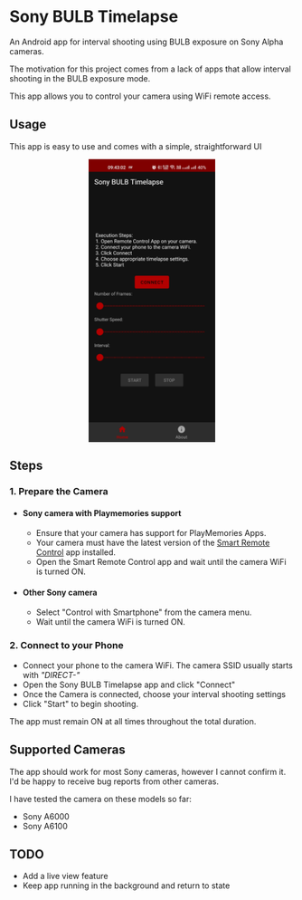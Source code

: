 # Sony BULB Timelapse

An Android app for interval shooting using BULB exposure on Sony Alpha cameras. 

The motivation for this project comes from a lack of apps that allow interval shooting in the BULB exposure mode.

This app allows you to control your camera using WiFi remote access.

## Usage

This app is easy to use and comes with a simple, straightforward UI

<p align="center">
    <img height="500" align="center" alt="App Screenshot" src="docs/app-screenshot.jpg">
</p>

## Steps

### 1. Prepare the Camera

- #### Sony camera with Playmemories support
  - Ensure that your camera has support for PlayMemories Apps.
  - Your camera must have the latest version of the [Smart Remote Control](https://www.playmemoriescameraapps.com/portal/usbdetail.php?eid=IS9104-NPIA09014_00-F00002) app installed.
  - Open the Smart Remote Control app and wait until the camera WiFi is turned ON.
- #### Other Sony camera
  - Select "Control with Smartphone" from the camera menu.
  - Wait until the camera WiFi is turned ON.

### 2. Connect to your Phone
- Connect your phone to the camera WiFi. The camera SSID usually starts with _"DIRECT-"_
- Open the Sony BULB Timelapse app and click "Connect"
- Once the Camera is connected, choose your interval shooting settings
- Click "Start" to begin shooting.

The app must remain ON at all times throughout the total duration.

## Supported Cameras

The app should work for most Sony cameras, however I cannot confirm it. 
I'd be happy to receive bug reports from other cameras.

I have tested the camera on these models so far:
- Sony A6000
- Sony A6100

## TODO
- Add a live view feature
- Keep app running in the background and return to state